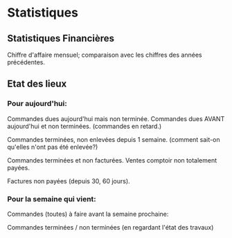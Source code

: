 # Statistiques

## Statistiques Financières

Chiffre d'affaire mensuel; comparaison avec les chiffres des années précédentes.




## Etat des lieux

### Pour aujourd'hui:

Commandes dues aujourd'hui mais non terminée.
Commandes dues AVANT aujourd'hui et non terminées. (commandes en retard.)

Commandes terminées, non enlevées depuis 1 semaine. (comment sait-on qu'elles n'ont pas été enlevée?)

Commandes terminées et non facturées.
Ventes comptoir non totalement payées.

Factures non payées (depuis 30, 60 jours).

### Pour la semaine qui vient:

Commandes (toutes) à faire avant la semaine prochaine:

Commandes terminées / non terminées (en regardant l'état des travaux)




